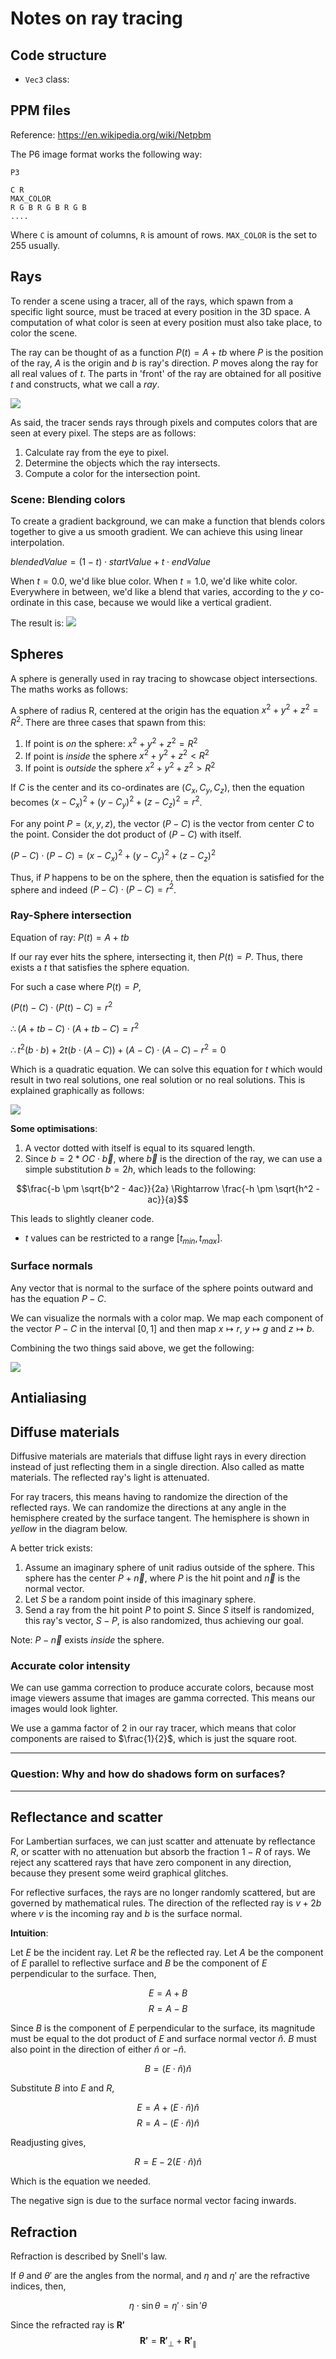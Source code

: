 # Notes on ray tracing

## Code structure
- `Vec3` class: 

## PPM files
Reference: https://en.wikipedia.org/wiki/Netpbm

The P6 image format works the following way:

```
P3 

C R
MAX_COLOR
R G B R G B R G B
....
```

Where `C` is amount of columns, `R` is amount of rows. `MAX_COLOR` is the set to 255 usually.

## Rays
To render a scene using a tracer, all of the rays, which spawn from a specific light source, must be traced at every position in the 3D space. A computation of what color is seen at every position must also take place, to color the scene.

The ray can be thought of as a function $P(t) = A + tb$ where $P$ is the position of the ray, $A$ is the origin and $b$ is ray's direction. $P$ moves along the ray for all real values of $t$. The parts in 'front' of the ray are obtained for all positive $t$ and constructs, what we call a _ray_.

![](./figures/lerp.png)

As said, the tracer sends rays through pixels and computes colors that are seen at every pixel. The steps are as follows:

1. Calculate ray from the eye to pixel.
2. Determine the objects which the ray intersects.
3. Compute a color for the intersection point.


### Scene: Blending colors 
To create a gradient background, we can make a function that blends colors together to give a us smooth gradient. We can achieve this using linear interpolation.

$blendedValue = (1 - t) \cdot startValue + t \cdot endValue$

When $t = 0.0$, we'd like blue color. When $t = 1.0$, we'd like white color. Everywhere in between, we'd like a blend that varies, according to the $y$ co-ordinate in this case, because we would like a vertical gradient.

The result is:
![](./figures/ray_gradient_lerp.png)

## Spheres
A sphere is generally used in ray tracing to showcase object intersections. The maths works as follows:

A sphere of radius R, centered at the origin has the equation 
$x^2 + y^2 + z^2 = R^2$. There are three cases that spawn from this:

1. If point is _on_ the sphere: $x^2 + y^2 + z^2 = R^2$
2. If point is _inside_ the sphere $x^2 + y^2 + z^2 < R^2$
3. If point is _outside_ the sphere $x^2 + y^2 + z^2 > R^2$

If $C$ is the center and its co-ordinates are $(C_x, C_y, C_z)$, then the equation becomes $(x-C_x)^2 + (y-C_y)^2 + (z-C_z)^2 = r^2$.

For any point $P = (x, y, z)$, the vector $(P-C)$ is the vector from center $C$ to the point. Consider the dot product of $(P-C)$ with itself.

$(P-C) \cdot (P-C) = (x - C_x)^2 + (y - C_y)^2 + (z - C_z)^2$

Thus, if $P$ happens to be on the sphere, then the equation is satisfied for the sphere and indeed $(P-C)\cdot(P-C) = r^2$.

### Ray-Sphere intersection
Equation of ray: $P(t) = A + tb$

If our ray ever hits the sphere, intersecting it, then $P(t) = P$. Thus, there exists a $t$ that satisfies the sphere equation.

For such a case where $P(t) = P$, 

$(P(t) - C) \cdot (P(t) - C) = r^2$

$\therefore (A + tb - C) \cdot (A + tb - C) = r^2$

$\therefore t^2 (b \cdot b) + 2t (b\cdot(A - C)) + (A - C) \cdot (A - C) - r^2 = 0$


Which is a quadratic equation. We can solve this equation for $t$ which would result in two real solutions, one real solution or no real solutions. This is explained graphically as follows:

![](./figures/ray_sphere_intersection.png)

**Some optimisations**: 
1. A vector dotted with itself is equal to its squared length.
2. Since $b = 2 * OC \cdot \vec{b}$, where $\vec{b}$ is the direction of the ray, we can use a simple substitution $b = 2h$, which leads to the following:

$$\frac{-b \pm \sqrt{b^2 - 4ac}}{2a} \Rightarrow \frac{-h \pm \sqrt{h^2 - ac}}{a}$$

This leads to slightly cleaner code.

- $t$ values can be restricted to a range $[t_{min}, t_{max}]$.

### Surface normals
Any vector that is normal to the surface of the sphere points outward and has the equation $P - C$.

We can visualize the normals with a color map. We map each component of the vector $P -C$ in the interval $[0,1]$ and then map $x \mapsto r$, $y \mapsto g$ and $z \mapsto b$.

Combining the two things said above, we get the following:

![](./figures/sphere_normal_map.png)

## Antialiasing
## Diffuse materials
Diffusive materials are materials that diffuse light rays in every direction instead of just reflecting them in a single direction. Also called as matte materials. The reflected ray's light is attenuated.

For ray tracers, this means having to randomize the direction of the reflected rays. We can randomize the directions at any angle in the hemisphere created by the surface tangent. The hemisphere is shown in *yellow* in the diagram below.


A better trick exists:

1. Assume an imaginary sphere of unit radius outside of the sphere. This sphere has the center $P + \vec{n}$, where $P$ is the hit point and $\vec{n}$ is the normal vector.
2. Let $S$ be a random point inside of this imaginary sphere.
3. Send a ray from the hit point $P$ to point $S$. Since $S$ itself is randomized, this ray's vector, $S - P$, is also randomized, thus achieving our goal.

Note: $P - \vec{n}$ exists _inside_ the sphere.


### Accurate color intensity
We can use gamma correction to produce accurate colors, because most image viewers assume that images are gamma corrected. This means our images would look lighter. 

We use a gamma factor of 2 in our ray tracer, which means that color components are raised to $\frac{1}{2}$, which is just the square root.

---
### Question: Why and how do shadows form on surfaces? 


---
## Reflectance and scatter
For Lambertian surfaces, we can just scatter and attenuate by reflectance $R$, or scatter with no attenuation but absorb the fraction $1 - R$ of rays. We reject any scattered rays that have zero component in any direction, because they present some weird graphical glitches.

For reflective surfaces, the rays are no longer randomly scattered, but are governed by mathematical rules. The direction of the reflected ray is $v + 2b$ where $v$ is the incoming ray and $b$ is the surface normal.

**Intuition**:

Let $E$ be the incident ray. Let $R$ be the reflected ray. Let $A$ be the component of $E$ parallel to reflective surface and $B$ be the component of $E$ perpendicular to the surface. Then,

$$E = A + B$$
$$R = A - B$$

Since $B$ is the component of $E$ perpendicular to the surface, its magnitude must be equal to the dot product of $E$ and surface normal vector $\hat{n}$. $B$ must also point in the direction of either $\hat{n}$  or $-\hat{n}$.

$$B = (E \cdot \hat{n})\hat{n}$$

Substitute $B$ into $E$ and $R$,

$$E = A + (E \cdot \hat{n})\hat{n}$$
$$R = A - (E \cdot \hat{n})\hat{n}$$

Readjusting gives,

$$R = E - 2(E \cdot \hat{n})\hat{n}$$

Which is the equation we needed.

The negative sign is due to the surface normal vector facing inwards.


## Refraction
Refraction is described by Snell's law. 

If $\theta$ and $\theta'$ are the angles from the normal, and $\eta$ and $\eta'$ are the refractive indices, then,

$$\eta \cdot \sin{\theta} = \eta' \cdot \sin'{\theta}$$


Since the refracted ray is $\mathbf{R'}$
$$ \mathbf{R'} = \mathbf{R'}_{\bot} + \mathbf{R'}_{\parallel}$$
